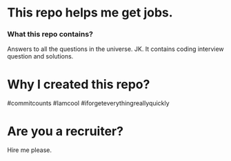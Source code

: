 # This repo helps me get jobs.
### What this repo contains?
Answers to all the questions in the universe. JK. It contains coding interview question and solutions.

# Why I created this repo?
#commitcounts
#Iamcool
#iforgeteverythingreallyquickly

# Are you a recruiter?
Hire me please. 
